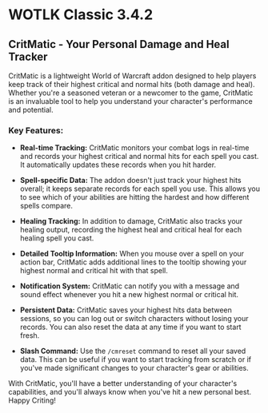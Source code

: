# WOTLK Classic 3.4.2

## CritMatic - Your Personal Damage and Heal Tracker

CritMatic is a lightweight World of Warcraft addon designed to help players keep track of their highest critical and normal hits (both damage and heal). Whether you're a seasoned veteran or a newcomer to the game, CritMatic is an invaluable tool to help you understand your character's performance and potential.

### Key Features:

- **Real-time Tracking:** CritMatic monitors your combat logs in real-time and records your highest critical and normal hits for each spell you cast. It automatically updates these records when you hit harder.

- **Spell-specific Data:** The addon doesn't just track your highest hits overall; it keeps separate records for each spell you use. This allows you to see which of your abilities are hitting the hardest and how different spells compare.

- **Healing Tracking:** In addition to damage, CritMatic also tracks your healing output, recording the highest heal and critical heal for each healing spell you cast.

- **Detailed Tooltip Information:** When you mouse over a spell on your action bar, CritMatic adds additional lines to the tooltip showing your highest normal and critical hit with that spell.

- **Notification System:** CritMatic can notify you with a message and sound effect whenever you hit a new highest normal or critical hit.

- **Persistent Data:** CritMatic saves your highest hits data between sessions, so you can log out or switch characters without losing your records. You can also reset the data at any time if you want to start fresh.

- **Slash Command:** Use the `/cmreset` command to reset all your saved data. This can be useful if you want to start tracking from scratch or if you've made significant changes to your character's gear or abilities.

With CritMatic, you'll have a better understanding of your character's capabilities, and you'll always know when you've hit a new personal best. Happy Criting!
